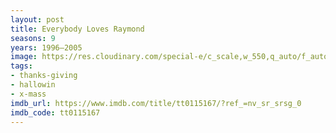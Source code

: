 ```yaml
---
layout: post
title: Everybody Loves Raymond
seasons: 9
years: 1996–2005
image: https://res.cloudinary.com/special-e/c_scale,w_550,q_auto/f_auto/Series%20posters/Everybody_Loves_Raymond.png
tags:
- thanks-giving
- hallowin
- x-mass
imdb_url: https://www.imdb.com/title/tt0115167/?ref_=nv_sr_srsg_0
imdb_code: tt0115167
---
```

